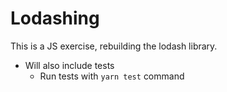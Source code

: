 # Lodashing

This is a JS exercise, rebuilding the lodash library.
* Will also include tests
  * Run tests with `yarn test` command
